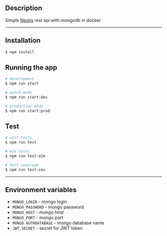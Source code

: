 ## Description

Simple [Nestjs](https://github.com/nestjs/nest) rest api with mongodb in docker

---

## Installation

```bash
$ npm install
```

## Running the app

```bash
# development
$ npm run start

# watch mode
$ npm run start:dev

# production mode
$ npm run start:prod
```

## Test

```bash
# unit tests
$ npm run test

# e2e tests
$ npm run test:e2e

# test coverage
$ npm run test:cov
```

---

## Environment variables

-   `MONGO_LOGIN` - mongo login
-   `MONGO_PASSWORD` - mongo password
-   `MONGO_HOST` - mongo host
-   `MONGO_PORT` - mongo port
-   `MONGO_AUTHDATABASE` - mongo database name
-   `JWT_SECRET` - secret for JWT token
